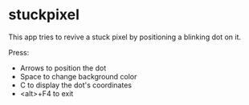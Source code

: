# stuckpixel
This app tries to revive a stuck pixel by positioning a blinking dot on it.  
  
Press:
- Arrows to position the dot
- Space to change background color
- C to display the dot's coordinates
- \<alt\>+F4 to exit
